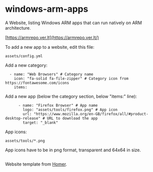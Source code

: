 # windows-arm-apps

A Website, listing Windows ARM apps that can run natively on ARM architecture.


[https://armrepo.ver.lt](https://armrepo.ver.lt/)


To add a new app to a website, edit this file:
```
assets/config.yml
```

Add a new category:
```
  - name: "Web Browsers" # Category name
    icon: "fa-solid fa-file-zipper" # Category icon from https://fontawesome.com/icons
    items:
```

Add a new app (below the category section, below "items:" line):
```
      - name: "Firefox Browser" # App name
        logo: "assets/tools/firefox.png" # App icon
        url: "https://www.mozilla.org/en-GB/firefox/all/#product-desktop-release" # URL to download the app
        target: "_blank"
```


App icons:
```
assets/tools/*.png
```

App icons have to be in png format, transparent and 64x64 in size.

##
Website template from [Homer](https://github.com/bastienwirtz/homer).

